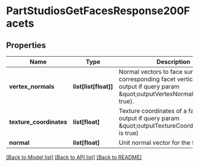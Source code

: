 # PartStudiosGetFacesResponse200Facets

## Properties
Name | Type | Description | Notes
------------ | ------------- | ------------- | -------------
**vertex_normals** | **list[list[float]]** | Normal     vectors to face surface at the corresponding facet vertices (Only output if query param \&quot;outputVertexNormals\&quot;     is true). | [optional] 
**texture_coordinates** | **list[float]** | Texture     coordinates of a facet (Only output if query param \&quot;outputTextureCoordinates\&quot; is true) | [optional] 
**normal** | **list[float]** | Unit normal vector     for the facet | [optional] 

[[Back to Model list]](../README.md#documentation-for-models) [[Back to API list]](../README.md#documentation-for-api-endpoints) [[Back to README]](../README.md)


